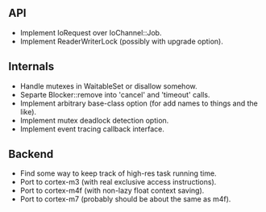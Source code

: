 API
---

 - Implement IoRequest over IoChannel::Job.
 - Implement ReaderWriterLock (possibly with upgrade option).
 
Internals
---------

 - Handle mutexes in WaitableSet or disallow somehow.
 - Separte Blocker::remove into 'cancel' and 'timeout' calls.
 - Implement arbitrary base-class option (for add names to things and the like).
 - Implement mutex deadlock detection option.
 - Implement event tracing callback interface.

Backend
-------

 - Find some way to keep track of high-res task running time.
 - Port to cortex-m3 (with real exclusive access instructions).
 - Port to cortex-m4f (with non-lazy float context saving).
 - Port to cortex-m7 (probably should be about the same as m4f).

